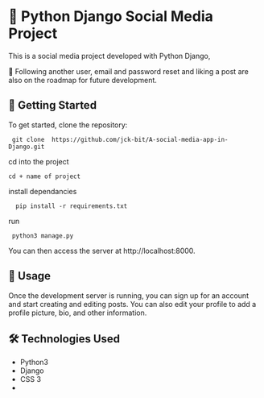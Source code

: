 # 🐍 Python Django Social Media Project

This is a social media project developed with Python Django,

🚧 Following another user, email and password reset and liking a post are also on the roadmap for future development.

## 🚀 Getting Started

To get started, clone the repository:

```
 git clone  https://github.com/jck-bit/A-social-media-app-in-Django.git
```
cd into the project
```
cd + name of project
```
install dependancies
```
  pip install -r requirements.txt
```
run

```
 python3 manage.py
```

You can then access the server at http://localhost:8000.

## 📝 Usage

Once the development server is running, you can sign up for an account and start creating and editing posts. You can also edit your profile to add a profile picture, bio, and other information.

## 🛠️ Technologies Used

- Python3
- Django
- CSS 3
- 